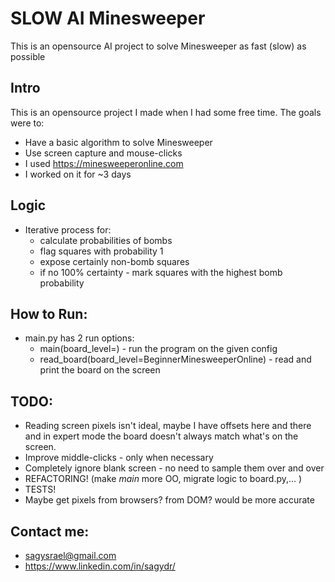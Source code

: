 # SLOW AI Minesweeper
This is an opensource AI project to solve Minesweeper as fast (slow) as possible

## Intro
This is an opensource project I made when I had some free time.
The goals were to:
 - Have a basic algorithm to solve Minesweeper
 - Use screen capture and mouse-clicks
 - I used https://minesweeperonline.com
 - I worked on it for ~3 days

## Logic
 - Iterative process for:
   - calculate probabilities of bombs
   - flag squares with probability 1
   - expose certainly non-bomb squares
   - if no 100% certainty - mark squares with the highest bomb probability

## How to Run:
 - main.py has 2 run options:
   - main(board_level=<board config>) - run the program on the given config
   - read_board(board_level=BeginnerMinesweeperOnline) - read and print the board on the screen

## TODO:
 - Reading screen pixels isn't ideal, maybe I have offsets here and there and in expert mode the board doesn't 
always match what's on the screen.
 - Improve middle-clicks - only when necessary
 - Completely ignore blank screen - no need to sample them over and over
 - REFACTORING! (make *main* more OO, migrate logic to board.py,... )
 - TESTS!
 - Maybe get pixels from browsers? from DOM? would be more accurate

## Contact me:
 - sagysrael@gmail.com
 - https://www.linkedin.com/in/sagydr/